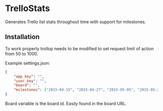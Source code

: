 # TrelloStats
Generates Trello list stats throughout time with support for milestones.

## Installation
To work properly trollop needs to be modified to set request limit of action
from 50 to 1000.

Example settings.json:
```json
{
    "app_key": "",
    "user_key": "",
    "board": "",
    "milestones": ["2015-04-15", "2015-04-27", "2015-05-05", "2015-05-20", "2015-05-26"]
}
```
Board variable is the board id. Easily found in the board URL.
